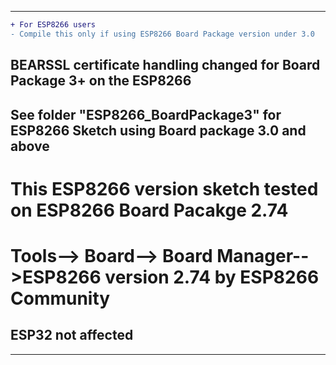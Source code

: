  ----------------------------
 ```diff
+ For ESP8266 users
- Compile this only if using ESP8266 Board Package version under 3.0 
```
  
 ## BEARSSL certificate handling changed for Board Package 3+ on the ESP8266
 ## See folder "ESP8266_BoardPackage3" for ESP8266 Sketch using Board package 3.0 and above
 
 # This ESP8266 version sketch tested on ESP8266 Board Pacakge 2.74
 # Tools--> Board--> Board Manager-->ESP8266 version 2.74 by ESP8266 Community

 ## ESP32 not affected
 
 --------------------------------
